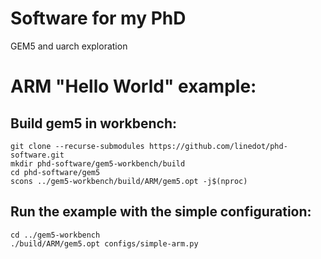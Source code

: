 # Software for my PhD #

GEM5 and uarch exploration


# ARM "Hello World" example: #

## Build gem5 in workbench: ##

```
git clone --recurse-submodules https://github.com/linedot/phd-software.git
mkdir phd-software/gem5-workbench/build
cd phd-software/gem5
scons ../gem5-workbench/build/ARM/gem5.opt -j$(nproc)
```

## Run the example with the simple configuration: ##

```
cd ../gem5-workbench
./build/ARM/gem5.opt configs/simple-arm.py
```
